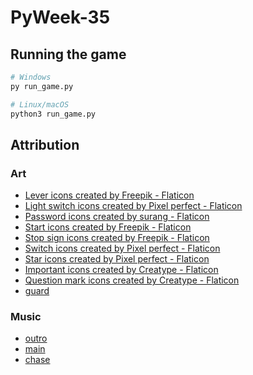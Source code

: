 
# PyWeek-35

## Running the game

```bash
# Windows
py run_game.py

# Linux/macOS
python3 run_game.py
```

## Attribution

### Art

- [Lever icons created by Freepik - Flaticon](https://www.flaticon.com/free-icons/lever)
- [Light switch icons created by Pixel perfect - Flaticon](https://www.flaticon.com/free-icons/light-switch)
- [Password icons created by surang - Flaticon](https://www.flaticon.com/free-icons/password)
- [Start icons created by Freepik - Flaticon](https://www.flaticon.com/free-icons/start)
- [Stop sign icons created by Freepik - Flaticon](https://www.flaticon.com/free-icons/stop-sign)
- [Switch icons created by Pixel perfect - Flaticon](https://www.flaticon.com/free-icons/switch)
- [Star icons created by Pixel perfect - Flaticon](https://www.flaticon.com/free-icons/star)
- [Important icons created by Creatype - Flaticon](https://www.flaticon.com/free-icons/important)
- [Question mark icons created by Creatype - Flaticon](https://www.flaticon.com/free-icons/question-mark)
- [guard](src/assets/animations/guard/readme.md)

### Music

- [outro](https://pixabay.com/music/introoutro-dark-short-intro-138018/)
- [main](https://pixabay.com/music/horror-scene-scary-and-creepy-cinematic-background-143156/)
- [chase](https://pixabay.com/music/metal-surreal-131719/)